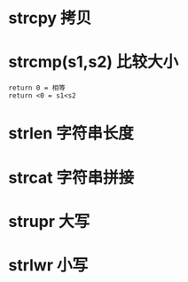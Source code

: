 #   strcpy 拷贝
#   strcmp(s1,s2) 比较大小
    return 0 = 相等
    return <0 = s1<s2
#   strlen 字符串长度
#   strcat 字符串拼接
#   strupr 大写
#   strlwr 小写